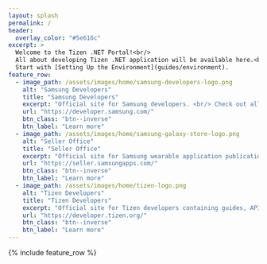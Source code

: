 ```yaml
---
layout: splash
permalink: /
header:
  overlay_color: "#5e616c"
excerpt: >
  Welcome to the Tizen .NET Portal!<br/>
  All about developing Tizen .NET application will be available here.<br/>
  Start with [Setting Up the Environment](guides/environment).
feature_row:
  - image_path: /assets/images/home/samsung-developers-logo.png
    alt: "Samsung Developers"
    title: "Samsung Developers"
    excerpt: "Official site for Samsung developers. <br/> Check out all about developing Samsung products."
    url: "https://developer.samsung.com/"
    btn_class: "btn--inverse"
    btn_label: "Learn more"
  - image_path: /assets/images/home/samsung-galaxy-store-logo.png
    alt: "Seller Office"
    title: "Seller Office"
    excerpt: "Official site for Samsung wearable application publication and promotion."
    url: "https://seller.samsungapps.com/"
    btn_class: "btn--inverse"
    btn_label: "Learn more"
  - image_path: /assets/images/home/tizen-logo.png
    alt: "Tizen Developers"
    title: "Tizen Developers"
    excerpt: "Official site for Tizen developers containing guides, API reference, and samples."
    url: "https://developer.tizen.org/"
    btn_class: "btn--inverse"
    btn_label: "Learn more"
---
```


{% include feature_row %}
